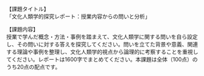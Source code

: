【課題タイトル】  
「文化人類学的探究レポート：授業内容からの問いと分析」

【課題内容】  
授業で学んだ概念・方法・事例を踏まえて、文化人類学に関する問いを自ら設定し、その問いに対する答えを探究してください。問いを立てた背景や意義、関連する理論や事例を整理し、文化人類学的視点から論理的に考察することを重視してください。レポートは1600字でまとめてください。本課題は全体（100点）のうち20点の配点です。